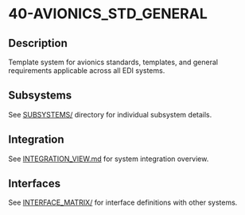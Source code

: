 # 40-AVIONICS_STD_GENERAL

## Description
Template system for avionics standards, templates, and general requirements applicable across all EDI systems.

## Subsystems
See [SUBSYSTEMS/](./SUBSYSTEMS/) directory for individual subsystem details.

## Integration
See [INTEGRATION_VIEW.md](./INTEGRATION_VIEW.md) for system integration overview.

## Interfaces
See [INTERFACE_MATRIX/](./INTERFACE_MATRIX/) for interface definitions with other systems.
